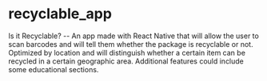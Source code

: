 # recyclable_app
 Is it Recyclable? -- An app made with React Native that will allow the user to scan barcodes and will tell them whether the package is recyclable or not. Optimized by location and will distinguish whether a certain item can be recycled in a certain geographic area. Additional features could include some educational sections.
